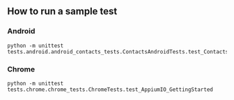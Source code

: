 ## How to run a sample test

### Android
```
python -m unittest tests.android.android_contacts_tests.ContactsAndroidTests.test_Contacts_AddNewContact
```

### Chrome
```
python -m unittest tests.chrome.chrome_tests.ChromeTests.test_AppiumIO_GettingStarted
```
